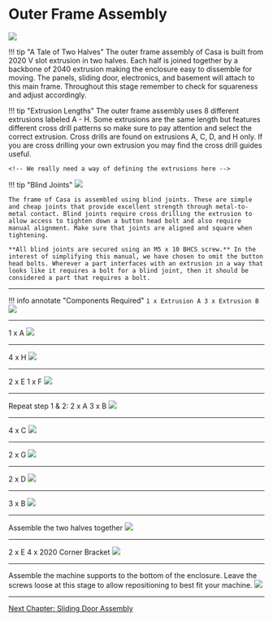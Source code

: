 # Outer Frame Assembly

![](../img/10_1.png)

!!! tip "A Tale of Two Halves"
    The outer frame assembly of Casa is built from 2020 V slot extrusion in two halves. Each half is joined together by a backbone of 2040 extrusion making the enclosure easy to dissemble for moving. The panels, sliding door, electronics, and basement will attach to this main frame. Throughout this stage remember to check for squareness and adjust accordingly.

!!! tip "Extrusion Lengths"
    The outer frame assembly uses 8 different extrusions labeled A - H. Some extrusions are the same length but features different cross drill patterns so make sure to pay attention and select the correct extrusion. Cross drills are found on extrusions A, C, D, and H only. If you are cross drilling your own extrusion you may find the cross drill guides useful.

    <!-- We really need a way of defining the extrusions here -->

!!! tip "Blind Joints"
    ![](../img/10_blind_joints.jpg)

    The frame of Casa is assembled using blind joints. These are simple and cheap joints that provide excellent strength through metal-to-metal contact. Blind joints require cross drilling the extrusion to allow access to tighten down a button head bolt and also require manual alignment. Make sure that joints are aligned and square when tightening.

    **All blind joints are secured using an M5 x 10 BHCS screw.** In the interest of simplifying this manual, we have chosen to omit the button head bolts. Wherever a part interfaces with an extrusion in a way that looks like it requires a bolt for a blind joint, then it should be considered a part that requires a bolt.

---

!!! info annotate "Components Required"
    ```
        1 x Extrusion A
        3 x Extrusion B
    ```
![](../img/10_s1.png)

---

1 x A
![](../img/10_s2.png)

---

4 x H
![](../img/10_s3.png)

---

2 x E
1 x F
![](../img/10_s4.png)

---

Repeat step 1 & 2:
2 x A
3 x B
![](../img/10_s5.png)

---

4 x C
![](../img/10_s6.png)

---

2 x G
![](../img/10_s7.png)

---

2 x D
![](../img/10_s8.png)

---

3 x B
![](../img/10_s9.png)

---

Assemble the two halves together
![](../img/10_s10.png)

---

2 x E
4 x 2020 Corner Bracket
![](../img/10_s11.png)

---

Assemble the machine supports to the bottom of the enclosure. Leave the screws loose at this stage to allow repositioning to best fit your machine.
![](../img/10_s12.png)

---

[Next Chapter: Sliding Door Assembly](./30_sliding_door_assembly.md)
